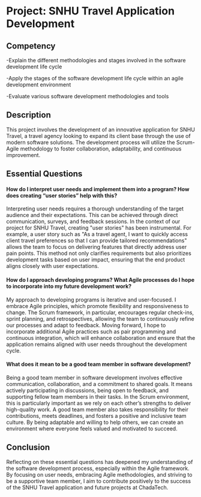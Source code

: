 # Project: SNHU Travel Application Development
## Competency

-Explain the different methodologies and stages involved in the software development life cycle

-Apply the stages of the software development life cycle within an agile development environment

-Evaluate various software development methodologies and tools

## Description
This project involves the development of an innovative application for SNHU Travel, a travel agency looking to expand its client base through the use of modern software solutions. The development process will utilize the Scrum-Agile methodology to foster collaboration, adaptability, and continuous improvement.

## Essential Questions

#### How do I interpret user needs and implement them into a program? How does creating “user stories” help with this?
Interpreting user needs requires a thorough understanding of the target audience and their expectations. This can be achieved through direct communication, surveys, and feedback sessions. In the context of our project for SNHU Travel, creating "user stories" has been instrumental. For example, a user story such as "As a travel agent, I want to quickly access client travel preferences so that I can provide tailored recommendations" allows the team to focus on delivering features that directly address user pain points. This method not only clarifies requirements but also prioritizes development tasks based on user impact, ensuring that the end product aligns closely with user expectations.

#### How do I approach developing programs? What Agile processes do I hope to incorporate into my future development work?
My approach to developing programs is iterative and user-focused. I embrace Agile principles, which promote flexibility and responsiveness to change. The Scrum framework, in particular, encourages regular check-ins, sprint planning, and retrospectives, allowing the team to continuously refine our processes and adapt to feedback. Moving forward, I hope to incorporate additional Agile practices such as pair programming and continuous integration, which will enhance collaboration and ensure that the application remains aligned with user needs throughout the development cycle.

#### What does it mean to be a good team member in software development?
Being a good team member in software development involves effective communication, collaboration, and a commitment to shared goals. It means actively participating in discussions, being open to feedback, and supporting fellow team members in their tasks. In the Scrum environment, this is particularly important as we rely on each other’s strengths to deliver high-quality work. A good team member also takes responsibility for their contributions, meets deadlines, and fosters a positive and inclusive team culture. By being adaptable and willing to help others, we can create an environment where everyone feels valued and motivated to succeed.

## Conclusion
Reflecting on these essential questions has deepened my understanding of the software development process, especially within the Agile framework. By focusing on user needs, embracing Agile methodologies, and striving to be a supportive team member, I aim to contribute positively to the success of the SNHU Travel application and future projects at ChadaTech.
